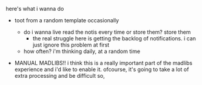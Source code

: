 here's what i wanna do

- toot from a random template occasionally
  - do i wanna live read the notis every time or store them? store them
    - the real struggle here is getting the backlog of notifications. i can just
      ignore this problem at first
  - how often? i'm thinking daily, at a random time

- MANUAL MADLIBS!! i think this is a really important part of the madlibs
  experience and i'd like to enable it. ofcourse, it's going to take a lot of
  extra processing and be difficult so,

